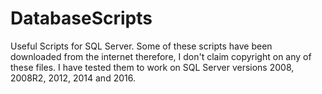 # DatabaseScripts
Useful Scripts for SQL Server. Some of these scripts have been downloaded from the internet therefore, I don't claim copyright on any of these files. 
I have tested them to work on SQL Server versions 2008, 2008R2, 2012, 2014 and 2016.
